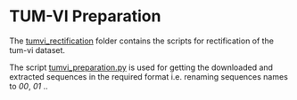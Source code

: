 # TUM-VI Preparation

The [tumvi_rectification](tumvi_rectification) folder contains the scripts for rectification of the tum-vi dataset.  

The script [tumvi_preparation.py](tumvi_preparation.py) is used for getting the downloaded and extracted sequences in the required format i.e. renaming sequences names to _00_, _01_ ..